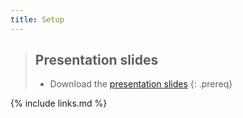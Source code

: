 ```yaml
---
title: Setup
---
```

> ## Presentation slides
> 
> * Download the [presentation slides](/files/module-data-publication-dm-practices.pdf)
{: .prereq}

{% include links.md %}
